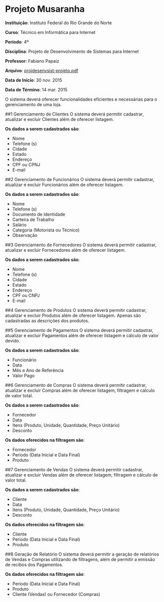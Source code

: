 # Projeto Musaranha

**Instituição**: Instituto Federal do Rio Grande do Norte

**Curso**: Técnico em Informática para Internet

**Período**: 4º

**Disciplina**: Projeto de Desenvolvimento de Sistemas para Internet

**Professor**: Fabiano Papaiz

**Arquivo**: [projdesenvsist-projeto.pdf](http://diatinf.ifrn.edu.br/antigo/lib/exe/fetch.php?media=corpodocente:papaiz:09.0-projdesenvsist-projeto.pdf)

**Data de Início**: 30 nov. 2015

**Data de Término**: 14 mar. 2015

O sistema deverá oferecer funcionalidades eficientes e necessárias para o gerenciamento de uma loja.

##1 Gerenciamento de Clientes
O sistema deverá permitir cadastrar, atualizar e excluir Clientes além de oferecer listagem. 

**Os dados a serem cadastrados são**:

- Nome
- Telefone (s)
- Cidade
- Estado
- Endereço
- CPF ou CPNJ
- E-mail

##2 Gerenciamento de Funcionários
O sistema deverá permitir cadastrar, atualizar e excluir Funcionários além de oferecer listagem. 

**Os dados a serem cadastrados são**:

- Nome
- Telefone (s)
- Documento de Identidade
- Carteira de Trabalho
- Salário
- Categoria (Motorista ou Técnico)
- Observação

##3 Gerenciamento de Fornecedores
O sistema deverá permitir cadastrar, atualizar e excluir Fornecedores além de oferecer listagem. 

**Os dados a serem cadastrados são**:

- Nome
- Telefone (s)
- Cidade
- Estado
- Endereço
- CPF ou CNPJ
- E-mail

##4 Gerenciamento de Produtos
O sistema deverá permitir cadastrar, atualizar e excluir Produtos além de oferecer listagem. Apenas são cadastradas as descrições dos produtos.

##5 Gerenciamento de Pagamentos
O sistema deverá permitir cadastrar, atualizar e excluir Pagamentos além de oferecer listagem e cálculo de valor devido. 

**Os dados a serem cadastrados são**:

- Funcionário
- Data
- Mês e Ano de Referência
- Valor Pago

##6 Gerenciamento de Compras
O sistema deverá permitir cadastrar, atualizar e excluir Compras além de oferecer listagem, filtragem e cálculo de valor total. 

**Os dados a serem cadastrados são**:

- Fornecedor
- Data
- Itens (Produto, Unidade, Quantidade, Preço Unitário)
- Desconto

**Os dados oferecidos na filtragem são**:

- Fornecedor
- Período (Data Inicial e Data Final)
- Produto

##7 Gerenciamento de Vendas
O sistema deverá permitir cadastrar, atualizar e excluir Vendas além de oferecer listagem, filtragem e cálculo de valor total. 

**Os dados a serem cadastrados são**:

- Cliente
- Data
- Itens (Produto, Unidade, Quantidade, Preço Unitário)
- Desconto

**Os dados oferecidos na filtragem são**:

- Cliente
- Período (Data Inicial e Data Final)
- Produto

##8 Geração de Relatório
O sistema deverá permitir a geração de relatórios de Vendas e Compras utilizando de filtragens, além de permitir a emissão de recibos dos Pagamentos. 

**Os dados oferecidos na filtragem são**:

- Período (Data Inicial e Data Final)
- Produto
- Cliente (Vendas) ou Fornecedor (Compras)
